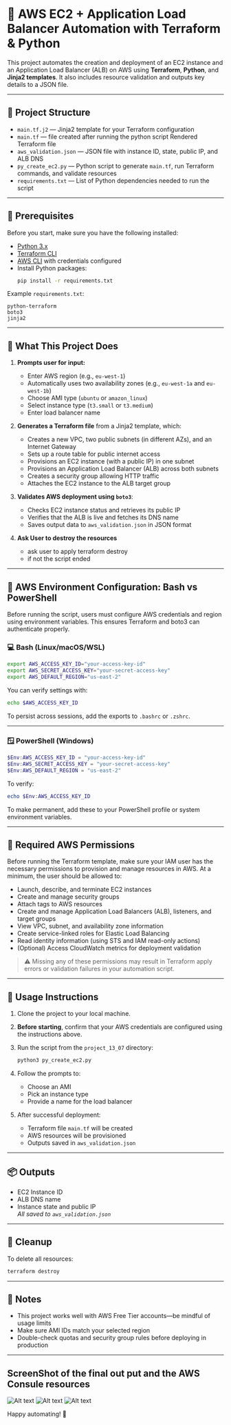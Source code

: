 # 🚀 AWS EC2 + Application Load Balancer Automation with Terraform & Python

This project automates the creation and deployment of an EC2 instance and an Application Load Balancer (ALB) on AWS using **Terraform**, **Python**, and **Jinja2 templates**. It also includes resource validation and outputs key details to a JSON file.

---

## 📁 Project Structure

- `main.tf.j2` — Jinja2 template for your Terraform configuration  
- `main.tf` — file created after running the python script Rendered Terraform file  
- `aws_validation.json` — JSON file with instance ID, state, public IP, and ALB DNS  
- `py_create_ec2.py` — Python script to generate `main.tf`, run Terraform commands, and validate resources  
- `requirements.txt` — List of Python dependencies needed to run the script

---

## 🧰 Prerequisites

Before you start, make sure you have the following installed:

- [Python 3.x](https://www.python.org/downloads/)
- [Terraform CLI](https://developer.hashicorp.com/terraform/downloads)
- [AWS CLI](https://docs.aws.amazon.com/cli/latest/userguide/install-cliv2.html) with credentials configured
- Install Python packages:
  ```bash
  pip install -r requirements.txt
  ```

Example `requirements.txt`:
```
python-terraform
boto3
jinja2
```

---

## 🧠 What This Project Does

1. **Prompts user for input:**
   - Enter AWS region (e.g., `eu-west-1`)
   - Automatically uses two availability zones (e.g., `eu-west-1a` and `eu-west-1b`)
   - Choose AMI type (`ubuntu` or `amazon_linux`)
   - Select instance type (`t3.small` or `t3.medium`)
   - Enter load balancer name

2. **Generates a Terraform file** from a Jinja2 template, which:
   - Creates a new VPC, two public subnets (in different AZs), and an Internet Gateway
   - Sets up a route table for public internet access
   - Provisions an EC2 instance (with a public IP) in one subnet
   - Provisions an Application Load Balancer (ALB) across both subnets
   - Creates a security group allowing HTTP traffic
   - Attaches the EC2 instance to the ALB target group

3. **Validates AWS deployment using `boto3`**:
   - Checks EC2 instance status and retrieves its public IP
   - Verifies that the ALB is live and fetches its DNS name
   - Saves output data to `aws_validation.json` in JSON format
  
4. **Ask User to destroy the resources**
   - ask user to apply terraform destroy
   - if not the script ended

---

## 🧾 AWS Environment Configuration: Bash vs PowerShell

Before running the script, users must configure AWS credentials and region using environment variables. This ensures Terraform and boto3 can authenticate properly.

### 💻 Bash (Linux/macOS/WSL)

```bash
export AWS_ACCESS_KEY_ID="your-access-key-id"
export AWS_SECRET_ACCESS_KEY="your-secret-access-key"
export AWS_DEFAULT_REGION="us-east-2"
```

You can verify settings with:
```bash
echo $AWS_ACCESS_KEY_ID
```

To persist across sessions, add the exports to `.bashrc` or `.zshrc`.

---

### 🪟 PowerShell (Windows)

```powershell
$Env:AWS_ACCESS_KEY_ID = "your-access-key-id"
$Env:AWS_SECRET_ACCESS_KEY = "your-secret-access-key"
$Env:AWS_DEFAULT_REGION = "us-east-2"
```

To verify:
```powershell
echo $Env:AWS_ACCESS_KEY_ID
```

To make permanent, add these to your PowerShell profile or system environment variables.

---

## 🔐 Required AWS Permissions

Before running the Terraform template, make sure your IAM user has the necessary permissions to provision and manage resources in AWS. At a minimum, the user should be allowed to:

- Launch, describe, and terminate EC2 instances
- Create and manage security groups
- Attach tags to AWS resources
- Create and manage Application Load Balancers (ALB), listeners, and target groups
- View VPC, subnet, and availability zone information
- Create service-linked roles for Elastic Load Balancing
- Read identity information (using STS and IAM read-only actions)
- (Optional) Access CloudWatch metrics for deployment validation

> ⚠️ Missing any of these permissions may result in Terraform apply errors or validation failures in your automation script.

---

## 🚨 Usage Instructions

1. Clone the project to your local machine.

2. **Before starting**, confirm that your AWS credentials are configured using the instructions above.

3. Run the script from the `project_13_07` directory:
   ```bash
   python3 py_create_ec2.py
   ```

4. Follow the prompts to:
   - Choose an AMI
   - Pick an instance type
   - Provide a name for the load balancer

5. After successful deployment:
   - Terraform file `main.tf` will be created
   - AWS resources will be provisioned
   - Outputs saved in `aws_validation.json`

---

## 📦 Outputs

- EC2 Instance ID
- ALB DNS name
- Instance state and public IP  
_All saved to `aws_validation.json`_

---

## 🧹 Cleanup

To delete all resources:
```bash
terraform destroy
```

---

## 📌 Notes

- This project works well with AWS Free Tier accounts—be mindful of usage limits
- Make sure AMI IDs match your selected region
- Double-check quotas and security group rules before deploying in production

---
## ScreenShot of the final out put and the AWS Consule resources
![Alt text](cli_output_and_json_file.png)
![Alt text](resources_summery.png)
![Alt text](browse_to_LB.png)




Happy automating! 🎯
